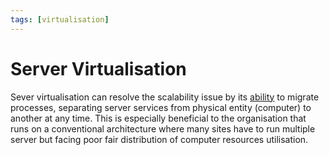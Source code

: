 ```yaml
---
tags: [virtualisation]
---
```


# Server Virtualisation

Sever virtualisation can resolve the scalability issue by its
[ability](202204071131.md) to migrate processes, separating server services from
physical entity (computer) to another at any time. This is especially beneficial
to the organisation that runs on a conventional architecture where many sites
have to run multiple server but facing poor fair distribution of computer
resources utilisation.
